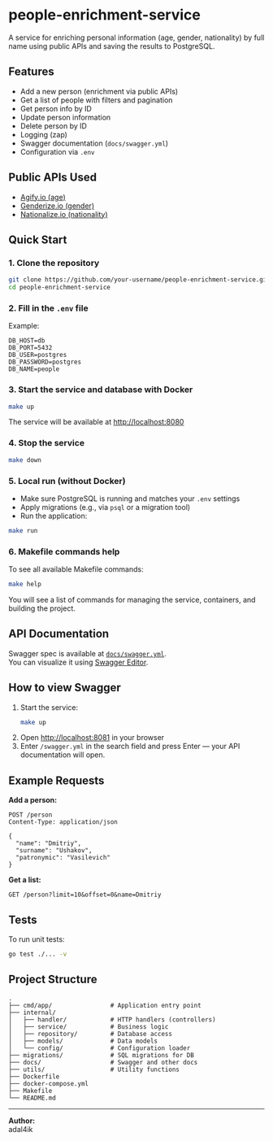 # people-enrichment-service

A service for enriching personal information (age, gender, nationality) by full name using public APIs and saving the results to PostgreSQL.

## Features

- Add a new person (enrichment via public APIs)
- Get a list of people with filters and pagination
- Get person info by ID
- Update person information
- Delete person by ID
- Logging (zap)
- Swagger documentation (`docs/swagger.yml`)
- Configuration via `.env`

## Public APIs Used

- [Agify.io (age)](https://api.agify.io)
- [Genderize.io (gender)](https://api.genderize.io)
- [Nationalize.io (nationality)](https://api.nationalize.io)

## Quick Start

### 1. Clone the repository

```sh
git clone https://github.com/your-username/people-enrichment-service.git
cd people-enrichment-service
```

### 2. Fill in the `.env` file

Example:
```
DB_HOST=db
DB_PORT=5432
DB_USER=postgres
DB_PASSWORD=postgres
DB_NAME=people
```

### 3. Start the service and database with Docker

```sh
make up
```

The service will be available at [http://localhost:8080](http://localhost:8080)

### 4. Stop the service

```sh
make down
```

### 5. Local run (without Docker)

- Make sure PostgreSQL is running and matches your `.env` settings
- Apply migrations (e.g., via `psql` or a migration tool)
- Run the application:

```sh
make run
```

### 6. Makefile commands help

To see all available Makefile commands:

```sh
make help
```

You will see a list of commands for managing the service, containers, and building the project.

## API Documentation

Swagger spec is available at [`docs/swagger.yml`](docs/swagger.yml).  
You can visualize it using [Swagger Editor](https://editor.swagger.io/).

## How to view Swagger

1. Start the service:
   ```sh
   make up
   ```
2. Open [http://localhost:8081](http://localhost:8081) in your browser
3. Enter `/swagger.yml` in the search field and press Enter — your API documentation will open.

## Example Requests

**Add a person:**
```http
POST /person
Content-Type: application/json

{
  "name": "Dmitriy",
  "surname": "Ushakov",
  "patronymic": "Vasilevich"
}
```

**Get a list:**
```http
GET /person?limit=10&offset=0&name=Dmitriy
```

## Tests

To run unit tests:
```sh
go test ./... -v
```

## Project Structure

```
.
├── cmd/app/                # Application entry point
├── internal/
│   ├── handler/            # HTTP handlers (controllers)
│   ├── service/            # Business logic
│   ├── repository/         # Database access
│   ├── models/             # Data models
│   └── config/             # Configuration loader
├── migrations/             # SQL migrations for DB
├── docs/                   # Swagger and other docs
├── utils/                  # Utility functions
├── Dockerfile
├── docker-compose.yml
├── Makefile
└── README.md
```

---

**Author:**  
adal4ik